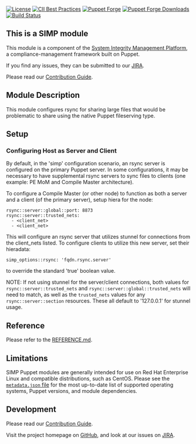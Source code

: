 [![License](https://img.shields.io/:license-apache-blue.svg)](http://www.apache.org/licenses/LICENSE-2.0.html)
[![CII Best Practices](https://bestpractices.coreinfrastructure.org/projects/73/badge)](https://bestpractices.coreinfrastructure.org/projects/73)
[![Puppet Forge](https://img.shields.io/puppetforge/v/simp/rsync.svg)](https://forge.puppetlabs.com/simp/rsync)
[![Puppet Forge Downloads](https://img.shields.io/puppetforge/dt/simp/rsync.svg)](https://forge.puppetlabs.com/simp/rsync)
[![Build Status](https://travis-ci.org/simp/pupmod-simp-rsync.svg)](https://travis-ci.org/simp/pupmod-simp-rsync)

## This is a SIMP module

This module is a component of the [System Integrity Management Platform](https://simp-project.com),
a compliance-management framework built on Puppet.

If you find any issues, they can be submitted to our [JIRA](https://simp-project.atlassian.net/).

Please read our [Contribution Guide](https://simp.readthedocs.io/en/stable/contributors_guide/index.html).

## Module Description

This module configures rsync for sharing large files that would be problematic to
share using the native Puppet fileserving type.

## Setup

### Configuring Host as Server and Client

By default, in the 'simp' configuration scenario, an rsync server is configured
on the primary Puppet server. In some configurations, it may be necessary to have
supplemental rsync servers to sync files to clients (one example: PE MoM and
Compile Master architecture).

To configure a Compile Master (or other node) to function as both a server
and a client (of the primary server), setup hiera for the node:

```
rsync::server::global::port: 8873
rsync::server::trusted_nets:
  - <client_net>
  - <client_net>
```

This will configure an rsync server that utilizes stunnel for connections
from the client_nets listed. To configure clients to utilize this new server,
set their hieradata:

```
simp_options::rsync: 'fqdn.rsync.server'
```

to override the standard 'true' boolean value.

NOTE: If not using stunnel for the server/client connections, both values for
`rsync::server::trusted_nets` and `rsync::server::global::trusted_nets` will
need to match, as well as the `trusted_nets` values for any `rsync::server::section`
resources. These all default to '127.0.0.1' for stunnel usage.

## Reference

Please refer to the [REFERENCE.md](./REFERENCE.md).

## Limitations

SIMP Puppet modules are generally intended for use on Red Hat Enterprise
Linux and compatible distributions, such as CentOS. Please see the
[`metadata.json` file](./metadata.json) for the most up-to-date list of
supported operating systems, Puppet versions, and module dependencies.

## Development

Please read our [Contribution Guide](https://simp.readthedocs.io/en/stable/contributors_guide/index.html).

Visit the project homepage on [GitHub](https://simp-project.com),
and look at our issues on  [JIRA](https://simp-project.atlassian.net/).
